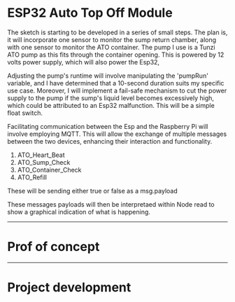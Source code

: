 # ESP32 Auto Top Off Module

The sketch is starting to be developed in a series of small steps. The plan is, it will incorporate one sensor to monitor the sump return chamber, along with one sensor to monitor the ATO container. The pump I use is a Tunzi ATO pump as this fits through  the container opening. This is powered by 12 volts power supply, which will also power the Esp32, 

Adjusting the pump's runtime will involve manipulating the 'pumpRun' variable, and I have determined that a 10-second duration suits my specific use case. Moreover, I will implement a fail-safe mechanism to cut the power supply to the pump if the sump's liquid level becomes excessively high, which could be attributed to an Esp32 malfunction. This will be a simple float switch.

Facilitating communication between the Esp and the Raspberry Pi will involve employing MQTT. This will allow the exchange of multiple messages between the two devices, enhancing their interaction and functionality.

1. ATO_Heart_Beat
2. ATO_Sump_Check
3. ATO_Container_Check
4. ATO_Refill

These will be sending either true or false as a msg.payload

These messages payloads will then be interpretaed within Node read to show a graphical indication of what is happening.

----

# Prof of concept


----

# Project development




































